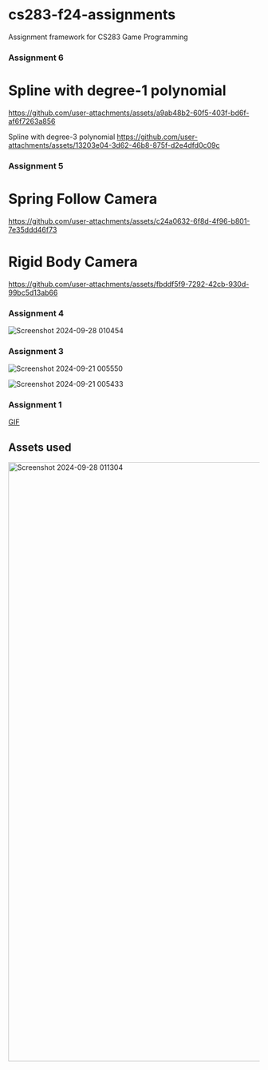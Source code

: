 # cs283-f24-assignments
Assignment framework for CS283 Game Programming
### Assignment 6
# Spline with degree-1 polynomial
https://github.com/user-attachments/assets/a9ab48b2-60f5-403f-bd6f-af6f7263a856

Spline with degree-3 polynomial
https://github.com/user-attachments/assets/13203e04-3d62-46b8-875f-d2e4dfd0c09c

### Assignment 5
# Spring Follow Camera
https://github.com/user-attachments/assets/c24a0632-6f8d-4f96-b801-7e35ddd46f73

# Rigid Body Camera
https://github.com/user-attachments/assets/fbddf5f9-7292-42cb-930d-99bc5d13ab66

### Assignment 4
![Screenshot 2024-09-28 010454](https://github.com/user-attachments/assets/f6b5ad0c-531f-4559-ab93-c5f1018bb3db)

### Assignment 3
![Screenshot 2024-09-21 005550](https://github.com/user-attachments/assets/f61321c7-26f7-4d03-bd9d-4f1cf21d503f)

![Screenshot 2024-09-21 005433](https://github.com/user-attachments/assets/91d1fe48-b264-42ff-b34f-a5e20b161753)

### Assignment 1
[GIF](https://github.com/user-attachments/assets/fb9bdf9b-b9d3-40f4-8c6f-35888fed36cb)

## Assets used
<img width="1200" alt="Screenshot 2024-09-28 011304" src="https://github.com/user-attachments/assets/8d0a6507-9433-47c4-9165-09d04cc92d16">
